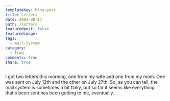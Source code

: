 ```yaml
---
templateKey: blog-post
title: Letters
date: 2004-08-17
path: /letters
featuredpost: false
featuredimage:
tags:
  - mail-system
category:
  - Iraq
comments: true
share: true
---
```


I got two letters this morning, one from my wife and one from my mom. One was sent on July 12th and the other on July 27th. So, as you can tell, the mail system is sometimes a bit flaky, but so far it seems like everything that's been sent has been getting to me, eventually.
